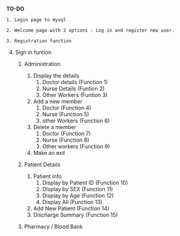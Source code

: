 **TO-DO**

    1. Login page to mysql

    2. Welcome page with 2 options : Log in and register new user.

    3. Registration function

4. Sign in funtion

   1. Administration

      1. Display the details
         1. Doctor details (Function 1)
         2. Nurse Details	(Funtion 2)
         3. Other Workers  (Funtion 3)
      2. Add a new member
         1. Doctor 		(Function 4)
         2. Nurse 		 (Function 5)
         3. other Workers  (Function 6)
      3. Delete a member
         1. Doctor		(Function 7)
         2. Nurse 		(Function 8)
         3. Other workers  (Function 9)
      4. Make an exit
   2. Patient Details

      1. Patient info
         1. Display by Patient ID	(Function 10)
         2. DIsplay by SEX		(Function 11)
         3. Display by Age		(Function 12)
         4. Display All			(Function 13)
      2. Add New Patient		       (Function 14)
      3. Discharge Summary	       (Function 15)
   3. Pharmacy / Blood Bank
